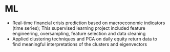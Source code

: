 # ML
- Real-time financial crisis prediction based on macroeconomic indicators (time series); This supervised learning project included feature engineering, oversampling, feature selection and data cleaning
- Applied clustering techniques and PCA on daily equity return data to find meaningful interpretations of the clusters and eigenvectors
